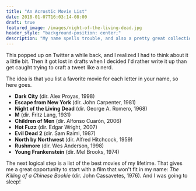 ```yaml
---
title: "An Acrostic Movie List"
date: 2018-01-07T16:03:14-08:00
draft: true
featured_image: /images/night-of-the-living-dead.jpg
header_style: "background-position: center;"
description: "My name spells trouble, and also a pretty great collection of movies."
---
```

This popped up on Twitter a while back, and I realized I had to think about it a little bit. Then it got lost in drafts when I decided I'd rather write it up than get caught trying to craft a tweet like a nerd.

The idea is that you list a favorite movie for each letter in your name, so here goes.

* **Dark City** (dir. Alex Proyas, 1998)
* **Escape from New York** (dir. John Carpenter, 1981)
* **Night of the Living Dead** (dir. George A. Romero, 1968)
* **M** (dir. Fritz Lang, 1931)
* **Children of Men** (dir. Alfonso Cuarón, 2006)
* **Hot Fuzz** (dir. Edgar Wright, 2007)
* **Evil Dead 2** (dir. Sam Raimi, 1987)
* **North by Northwest** (dir. Alfred Hitchcock, 1959)
* **Rushmore** (dir. Wes Anderson, 1998)
* **Young Frankenstein** (dir. Mel Brooks, 1974)

The next logical step is a list of the best movies of my lifetime. That gives me a great opportunity to start with a film that won't fit in my name: *The Killing of a Chinese Bookie* (dir. John Cassavetes, 1976). And I was going to sleep!